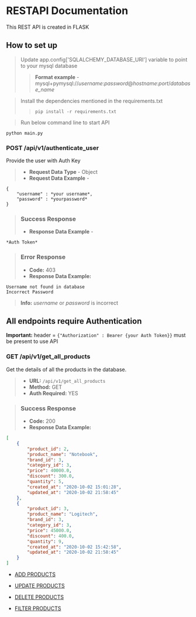 # RESTAPI Documentation

This REST API is created in FLASK  

## How to set up

> Update app.config['SQLALCHEMY_DATABASE_URI'] variable to point to your mysql database
 >> **Format example** - mysql+pymysql://*username*:*password*@*hostname*:*port*/*database_name*

> Install the dependencies mentioned in the requirements.txt
 >> `pip install -r requirements.txt`

> Run below command line to start API
```
python main.py
```

### POST /api/v1/authenticate_user  

Provide the user with Auth Key

> - **Request Data Type** - Object
> - **Request Data Example** - 
```
{
    "username" : *your username*, 
    "password" : *yourpassword*
}
```
> ### Success Response
> - **Response Data Example** - 
```
*Auth Token* 
```
> ### Error Response
> - **Code:** 403
> - **Response Data Example:**
```
Username not found in database
Incorrect Password
```
> **Info:** *username* or *password* is incorrect

## All endpoints require Authentication  

**Important:** header = `{"Authorization" : Bearer {your Auth Token}}` must be present to use API

### GET /api/v1/get_all_products  

Get the details of all the products in the database.

> - **URL:** `/api/v1/get_all_products`
> - **Method:** GET
> - **Auth Required:** YES

> ### Success Response
> - **Code:** 200
> - **Response Data Example:**
```json
[
    {
        "product_id": 2, 
        "product_name": "Notebook", 
        "brand_id": 3, 
        "category_id": 3, 
        "price": 40000.0, 
        "discount": 300.0,
        "quantity": 5, 
        "created_at": "2020-10-02 15:01:28", 
        "updated_at": "2020-10-02 21:58:45"
    }, 
    {
        "product_id": 3,
        "product_name": "Logitech",
        "brand_id": 3,
        "category_id": 3,
        "price": 45000.0,
        "discount": 400.0,
        "quantity": 9,
        "created_at": "2020-10-02 15:42:58",
        "updated_at": "2020-10-02 21:58:45"
    }
]
```

- [ADD PRODUCTS](md/AddMD.md)  

- [UPDATE PRODUCTS](md/UpdateMD.md)  

- [DELETE PRODUCTS](md/DeleteMD.md)  

- [FILTER PRODUCTS](md/FilterMD.md)  



